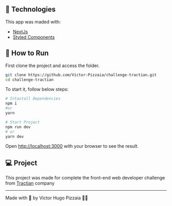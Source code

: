 ## 🧪 Technologies

This app was maded with:

- [NextJs](https://nextjs.org/)
- [Styled Components](https://styled-components.com/)

## 🚀 How to Run

First clone the project and access the folder.

```bash
git clone https://github.com/Victor-Pizzaia/challenge-tractian.git
cd challenge-tractian
```

To start it, follow below steps:

```bash
# Intastall Dependencies
npm i
#or
yarn

# Start Project
npm run dev
# or
yarn dev
```

Open [http://localhost:3000](http://localhost:3000) with your browser to see the result.

## 💻 Project

This project was made for complete the front-end web developer challenge from [Tractian](https://tractian.com/) company

---

Made with 💖 by Victor Hugo Pizzaia 👋🏼
